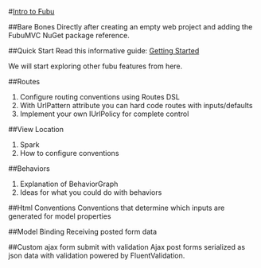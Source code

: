 #[Intro to Fubu](http://fubumvc.com)

##Bare Bones
Directly after creating an empty web project and adding the FubuMVC NuGet package reference.

##Quick Start
Read this informative guide: [Getting Started](http://guides.fubumvc.com/getting_started.html)

We will start exploring other fubu features from here.

##Routes
1. Configure routing conventions using Routes DSL
2. With UrlPattern attribute you can hard code routes with inputs/defaults
3. Implement your own IUrlPolicy for complete control

##View Location
1. Spark
2. How to configure conventions

##Behaviors
1. Explanation of BehaviorGraph
2. Ideas for what you could do with behaviors

##Html Conventions
Conventions that determine which inputs are generated for model properties

##Model Binding
Receiving posted form data

##Custom ajax form submit with validation
Ajax post forms serialized as json data with validation powered by FluentValidation.
